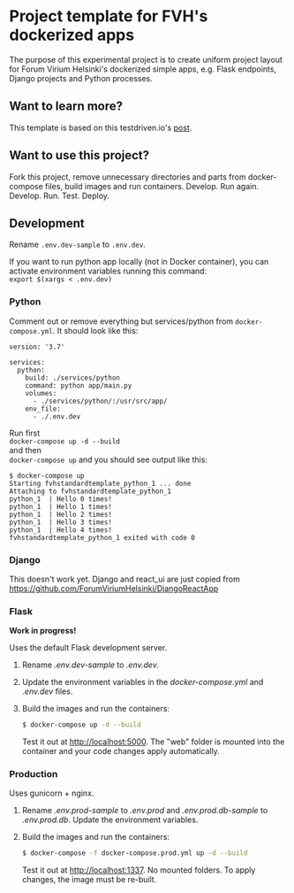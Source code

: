 # Project template for FVH's dockerized apps

The purpose of this experimental project is to create
uniform project layout for Forum Virium Helsinki's 
dockerized simple apps, e.g. Flask endpoints,
Django projects and Python processes.


## Want to learn more?
This template is based on this testdriven.io's
[post](https://testdriven.io/blog/dockerizing-flask-with-postgres-gunicorn-and-nginx).


## Want to use this project?

Fork this project, remove unnecessary directories and parts
from docker-compose files, build images and run containers.
Develop. Run again. Develop. Run. Test. Deploy.


## Development

Rename `.env.dev-sample` to `.env.dev`.

If you want to run python app locally (not in Docker container),
you can activate environment variables running this command:  
`export $(xargs < .env.dev)`


### Python 

Comment out or remove everything but services/python 
from `docker-compose.yml`. It should look like this:
```
version: '3.7'

services:
  python:
    build: ./services/python
    command: python app/main.py
    volumes:
      - ./services/python/:/usr/src/app/
    env_file:
      - ./.env.dev
```

Run first  
`docker-compose up -d --build`  
and then  
`docker-compose up`
and you should see output like this:
```
$ docker-compose up 
Starting fvhstandardtemplate_python_1 ... done
Attaching to fvhstandardtemplate_python_1
python_1  | Hello 0 times!
python_1  | Hello 1 times!
python_1  | Hello 2 times!
python_1  | Hello 3 times!
python_1  | Hello 4 times!
fvhstandardtemplate_python_1 exited with code 0
```


### Django

This doesn't work yet. Django and react_ui are just copied from
https://github.com/ForumViriumHelsinki/DjangoReactApp


### Flask

**Work in progress!** 

Uses the default Flask development server.

1. Rename *.env.dev-sample* to *.env.dev*.
1. Update the environment variables in the *docker-compose.yml* and *.env.dev* files.
1. Build the images and run the containers:

    ```sh
    $ docker-compose up -d --build
    ```

    Test it out at [http://localhost:5000](http://localhost:5000). The "web" folder is mounted into the container and your code changes apply automatically.


### Production

Uses gunicorn + nginx.

1. Rename *.env.prod-sample* to *.env.prod* and *.env.prod.db-sample* to *.env.prod.db*. Update the environment variables.
1. Build the images and run the containers:

    ```sh
    $ docker-compose -f docker-compose.prod.yml up -d --build
    ```

    Test it out at [http://localhost:1337](http://localhost:1337). No mounted folders. To apply changes, the image must be re-built.

